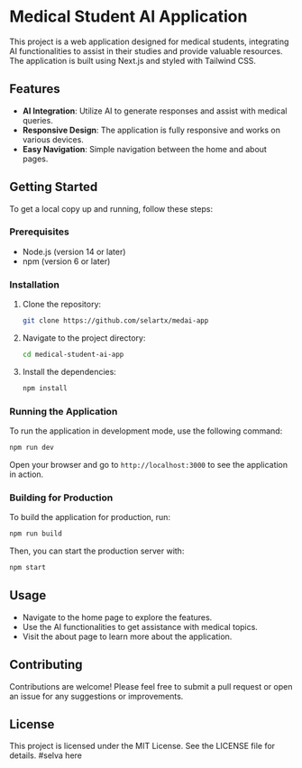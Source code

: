 # Medical Student AI Application

This project is a web application designed for medical students, integrating AI functionalities to assist in their studies and provide valuable resources. The application is built using Next.js and styled with Tailwind CSS.

## Features

- **AI Integration**: Utilize AI to generate responses and assist with medical queries.
- **Responsive Design**: The application is fully responsive and works on various devices.
- **Easy Navigation**: Simple navigation between the home and about pages.

## Getting Started

To get a local copy up and running, follow these steps:

### Prerequisites

- Node.js (version 14 or later)
- npm (version 6 or later)

### Installation

1. Clone the repository:
   ```bash
   git clone https://github.com/selartx/medai-app
   ```

2. Navigate to the project directory:
   ```bash
   cd medical-student-ai-app
   ```

3. Install the dependencies:
   ```bash
   npm install
   ```

### Running the Application

To run the application in development mode, use the following command:

```bash
npm run dev
```

Open your browser and go to `http://localhost:3000` to see the application in action.

### Building for Production

To build the application for production, run:

```bash
npm run build
```

Then, you can start the production server with:

```bash
npm start
```

## Usage

- Navigate to the home page to explore the features.
- Use the AI functionalities to get assistance with medical topics.
- Visit the about page to learn more about the application.

## Contributing

Contributions are welcome! Please feel free to submit a pull request or open an issue for any suggestions or improvements.

## License

This project is licensed under the MIT License. See the LICENSE file for details.
#selva here
